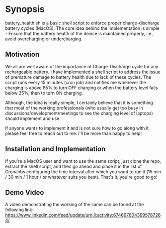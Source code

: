 # Synopsis
battery_health.sh is a basic shell script to enforce proper charge-discharge battery cycles (MacOS).
The core idea behind the implementation is simple - Ensure that the battery health of the device is maintained properly, i.e., avoid overcharging or undercharging.

## Motivation

We all are well aware of the importance of Charge-Discharge cycle for any rechargeable battery. I have implemented a shell script to address the issue of premature damage to battery health due to lack of these cycles. The script runs every 15 minutes (cron job) and notifies me whenever the charging is above 85% to turn OFF charging or when the battery level falls below 25%, then to turn ON charging.

Although, the idea is really simple, I certainly believe that it is something that most of the working professionals (who usually get too busy in discussions/development/meetings to see the charging level of laptops) should implement and use.

If anyone wants to implement it and is not sure how to go along with it, please feel free to reach out to me. I'll be more than happy to help!

## Installation and Implementation

If you're a MacOS user and want to use the same script, just clone the repo, extract the shell script, and then go ahead and place it in the list of CronJobs configuring the time interval after which you want to run it (15 min / 30 min / 1 hour / or whatever suits you best).
That's it, you're good to go!

## Demo Video
A video demonstrating the working of the same can be found at the following link-
https://www.linkedin.com/feed/update/urn:li:activity:6746676043995787264/
